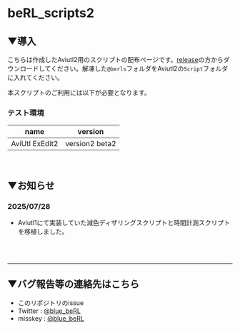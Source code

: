 # beRL_scripts2

## ▼導入
こちらは作成したAviutl2用のスクリプトの配布ページです。[release](https://github.com/5PB-3-4/beRL_scripts2/releases)の方からダウンロードしてください。解凍した`@berls`フォルダをAviutl2の`Script`フォルダに入れてください。

本スクリプトのご利用には以下が必要となります。

### テスト環境
| name           | version        |
| ---            | ---            |
| AviUtl ExEdit2 | version2 beta2 |

<br>

## ▼お知らせ

### 2025/07/28
- Aviutl1にて実装していた減色ディザリングスクリプトと時間計測スクリプトを移植しました。


<br><br>

---
## ▼バグ報告等の連絡先はこちら
- このリポジトリのissue
- Twitter : [@blue_beRL](https://twitter.com/blue_beRL)
- misskey : [@blue_beRL](https://misskey.io/@blue_beRL)
